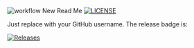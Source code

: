 ![workflow](https://github.com/<UserName>/<RepositoryName>/actions/workflows/main.yml/badge.svg)
New Read Me
[![LICENSE](https://img.shields.io/github/license/<github-username>/devops.svg?style=flat-square)](https://github.com/<Nkwelle>/devops/blob/master/LICENSE)

Just replace <github-username> with your GitHub username. The release badge is:

[![Releases](https://img.shields.io/github/release/<github-username>/devops/all.svg?style=flat-square)](https://github.com/<Nkwelle>/devops/releases)